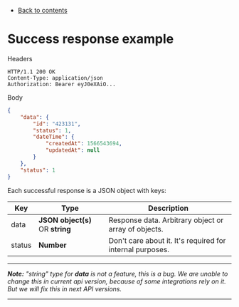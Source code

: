 * [Back to contents](../Readme.md#contents)

# Success response example

Headers
```
HTTP/1.1 200 OK
Content-Type: application/json
Authorization: Bearer eyJ0eXAiO...
```
Body
```json
{
    "data": {
        "id": "423131",
        "status": 1,
        "dateTime": {
            "createdAt": 1566543694,
            "updatedAt": null
        }
    },
    "status": 1
}
```
Each successful response is a JSON object with keys:

Key       | Type                              | Description                                                        |
----------|-----------------------------------|--------------------------------------------------------------------|
data      | **JSON object(s)** OR **string**  | Response data. Arbitrary object or array of objects.               |
status    | **Number**                        | Don't care about it. It's required for internal purposes.          |

----
***Note:** "string" type for **data** is not a feature, this is a bug.
We are unable to change this in current api version, because of some integrations rely on it.
But we will fix this in next API versions.*

----
